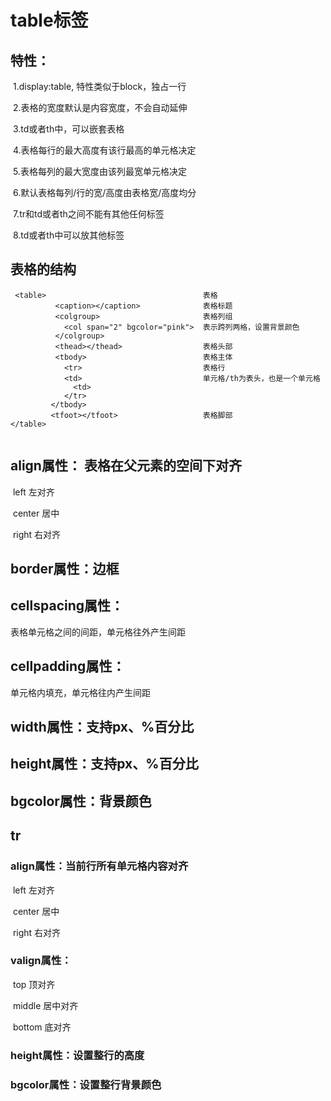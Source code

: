 # table标签

## 特性：

​     1.display:table,  特性类似于block，独占一行

​     2.表格的宽度默认是内容宽度，不会自动延伸

​     3.td或者th中，可以嵌套表格

​     4.表格每行的最大高度有该行最高的单元格决定

​     5.表格每列的最大宽度由该列最宽单元格决定

​     6.默认表格每列/行的宽/高度由表格宽/高度均分

​     7.tr和td或者th之间不能有其他任何标签

​     8.td或者th中可以放其他标签

##  表格的结构

```
 <table>                                   表格
          <caption></caption>              表格标题
          <colgroup>                       表格列组
            <col span="2" bgcolor="pink">  表示跨列两格，设置背景颜色
          </colgroup> 
          <thead></thead>                  表格头部
          <tbody>                          表格主体
            <tr>                           表格行
            <td>                           单元格/th为表头，也是一个单元格
              <td>
            </tr>
         </tbody>
         <tfoot></tfoot>                   表格脚部
</table>


```

##   align属性： 表格在父元素的空间下对齐

​       left   左对齐

​       center  居中

​       right  右对齐

##     border属性：边框

##     cellspacing属性：

表格单元格之间的间距，单元格往外产生间距

##     cellpadding属性：

单元格内填充，单元格往内产生间距

##     width属性：支持px、%百分比

##     height属性：支持px、%百分比

##     bgcolor属性：背景颜色

##  tr

###      align属性：当前行所有单元格内容对齐

​        left   左对齐

​        center  居中

​        right  右对齐

###      valign属性：

​        top   顶对齐

​        middle  居中对齐

​        bottom  底对齐

###      height属性：设置整行的高度

###      bgcolor属性：设置整行背景颜色